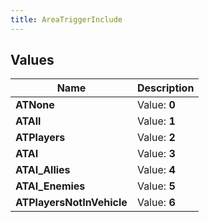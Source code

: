 ```yaml
---
title: AreaTriggerInclude
---
```


## Values
| Name | Description |
| ---- | ----------- |
| **ATNone** | Value: **0** |
| **ATAll** | Value: **1** |
| **ATPlayers** | Value: **2** |
| **ATAI** | Value: **3** |
| **ATAI_Allies** | Value: **4** |
| **ATAI_Enemies** | Value: **5** |
| **ATPlayersNotInVehicle** | Value: **6** |

